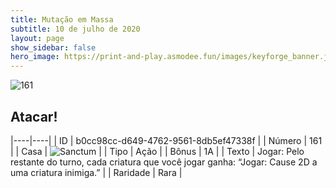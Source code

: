 ```yaml
---
title: Mutação em Massa
subtitle: 10 de julho de 2020
layout: page
show_sidebar: false
hero_image: https://print-and-play.asmodee.fun/images/keyforge_banner.jpg
---
```


![161](https://cdn.keyforgegame.com/media/card_front/pt/479_161_X3RQF994MG6R_pt.png)

## Atacar!

|----|----|
| ID | b0cc98cc-d649-4762-9561-8db5ef47338f |
| Número | 161 |
| Casa | ![Sanctum](https://archonarcana.com/images/thumb/c/c7/Sanctum.png/22px-Sanctum.png "Santuário") |
| Tipo | Ação |
| Bônus | 1A |
| Texto | Jogar: Pelo restante do turno, cada criatura que você jogar ganha: “Jogar: Cause 2D a uma criatura inimiga.” |
| Raridade | Rara |
